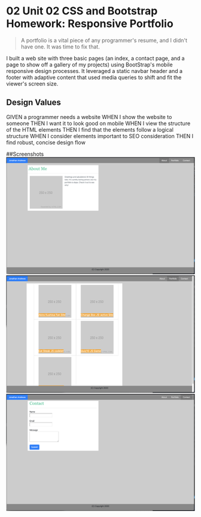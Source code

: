 # 02 Unit 02 CSS and Bootstrap Homework: Responsive Portfolio

> A portfolio is a vital piece of any programmer's resume, and I didn't have one.
> It was time to fix that.

I built a web site with three basic pages (an index, a contact page, and a page
to show off a gallery of my projects) using BootStrap's mobile responsive design 
processes. It leveraged a static navbar header and a footer with adaptive content
that used media queries to shift and fit the viewer's screen size.

## Design Values

GIVEN a programmer needs a website
WHEN I show the website to someone
THEN I want it to look good on mobile
WHEN I view the structure of the HTML elements
THEN I find that the elements follow a logical structure
WHEN I consider elements important to SEO consideration
THEN I find robust, concise design flow

##Screenshots
![index page](assets/Images/portfolio-index.png)
![gallery page](assets/Images/portfolio-gallery.png)
![contact page](assets/Images/portfolio-contact.png)
